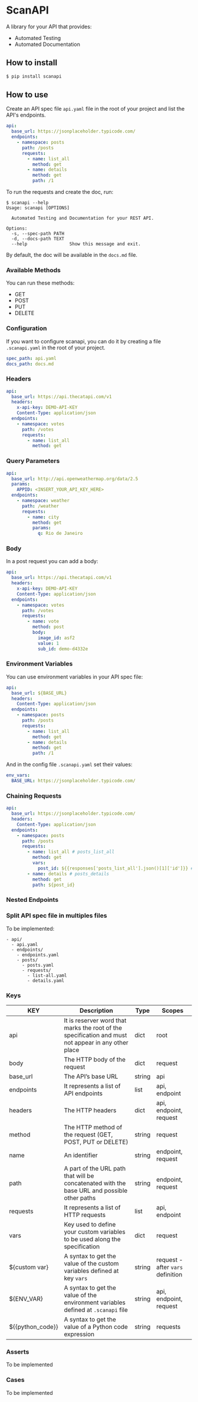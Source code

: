 # ScanAPI

A library for your API that provides:

- Automated Testing
- Automated Documentation

## How to install

```bash
$ pip install scanapi
```

## How to use

Create an API spec file `api.yaml` file in the root of your project and list the API's endpoints.

```yaml
api:
  base_url: https://jsonplaceholder.typicode.com/
  endpoints:
    - namespace: posts
      path: /posts
      requests:
        - name: list_all
          method: get
        - name: details
          method: get
          path: /1
```

To run the requests and create the doc, run:

```
$ scanapi --help
Usage: scanapi [OPTIONS]

  Automated Testing and Documentation for your REST API.

Options:
  -s, --spec-path PATH
  -d, --docs-path TEXT
  --help                Show this message and exit.
```

By default, the doc will be available in the `docs.md` file.

### Available Methods

You can run these methods:
- GET
- POST
- PUT
- DELETE

### Configuration

If you want to configure scanapi, you can do it by creating a file `.scanapi.yaml` in the root of your project.

```yaml
spec_path: api.yaml
docs_path: docs.md
```

### Headers

```yaml
api:
  base_url: https://api.thecatapi.com/v1
  headers:
    x-api-key: DEMO-API-KEY
    Content-Type: application/json
  endpoints:
    - namespace: votes
      path: /votes
      requests:
        - name: list_all
          method: get
```

### Query Parameters

``` yaml
api:
  base_url: http://api.openweathermap.org/data/2.5
  params:
    APPID: <INSERT_YOUR_API_KEY_HERE>
  endpoints:
    - namespace: weather
      path: /weather
      requests:
        - name: city
          method: get
          params:
            q: Rio de Janeiro
```

### Body

In a post request you can add a body:

```yaml
api:
  base_url: https://api.thecatapi.com/v1
  headers:
    x-api-key: DEMO-API-KEY
    Content-Type: application/json
  endpoints:
    - namespace: votes
      path: /votes
      requests:
        - name: vote
          method: post
          body:
            image_id: asf2
            value: 1
            sub_id: demo-d4332e
```

### Environment Variables

You can use environment variables in your API spec file:

```yaml
api:
  base_url: ${BASE_URL}
  headers:
    Content-Type: application/json
  endpoints:
    - namespace: posts
      path: /posts
      requests:
        - name: list_all
          method: get
        - name: details
          method: get
          path: /1
```

And in the config file `.scanapi.yaml` set their values:

```yaml
env_vars:
  BASE_URL: https://jsonplaceholder.typicode.com/
```

### Chaining Requests

```yaml
api:
  base_url: https://jsonplaceholder.typicode.com/
  headers:
    Content-Type: application/json
  endpoints:
    - namespace: posts
      path: /posts
      requests:
        - name: list_all # posts_list_all
          method: get
          vars:
            post_id: ${{responses['posts_list_all'].json()[1]['id']}} # should return id 2
        - name: details # posts_details
          method: get
          path: ${post_id}
```

### Nested Endpoints

### Split API spec file in multiples files

To be implemented:

```
- api/
  - api.yaml
  - endpoints/
    - endpoints.yaml
    - posts/
      - posts.yaml
      - requests/
        - list-all.yaml
        - details.yaml
```

### Keys

| KEY               | Description                                                                                         | Type   | Scopes                            |
|-------------------|-----------------------------------------------------------------------------------------------------|--------|-----------------------------------|
| api               | It is reserver word that marks the root of the specification and must not appear in any other place | dict   | root                              |
| body              | The HTTP body of the request                                                                        | dict   | request                           |
| base_url          | The API’s base URL                                                                                  | string | api                               |
| endpoints         | It represents a list of API endpoints                                                               | list   | api, endpoint                     |
| headers           | The HTTP headers                                                                                    | dict   | api, endpoint, request            |
| method            | The HTTP method of the request (GET, POST, PUT or DELETE)                                           | string | request                           |
| name              | An identifier                                                                                       | string | endpoint, request                 |
| path              | A part of the URL path that will be concatenated with the base URL and possible other paths         | string | endpoint, request                 |
| requests          | It represents a list of HTTP requests                                                               | list   | api, endpoint                     |
| vars              | Key used to define your custom variables to be used along the specification                         | dict   | request                           |
| ${custom var}     | A syntax to get the value of the custom variables defined at key `vars`                             | string | request - after `vars` definition |
| ${ENV_VAR}        | A syntax to get the value of the environment variables defined at `.scanapi` file                   | string | api, endpoint, request            |
| ${{python_code}}  | A syntax to get the value of a Python code expression                                               | string | requests                          |

### Asserts

To be implemented

### Cases

To be implemented
